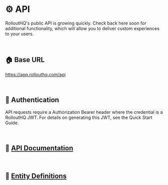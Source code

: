 # ⚙️ API

RolloutHQ's public API is growing quickly. Check back here soon for additional functionality, which will allow you to deliver custom experiences to your users.

<br />

## 🏠 Base URL

https://app.rollouthq.com/api

<br />

## 🔐 Authentication

API requests require a Authorization Bearer header where the credential is a RolloutHQ JWT. For details on generating this JWT, see the Quick Start Guide.

<br />

## 📝 [API Documentation](https://app.rollouthq.com/api-docs/)

<br />

## 📖 [Entity Definitions](/api/Automation.md)
